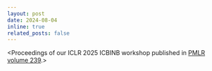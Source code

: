 ```yaml
---
layout: post
date: 2024-08-04
inline: true
related_posts: false
---
```


<Proceedings of our ICLR 2025 ICBINB workshop published in [PMLR volume 239](https://proceedings.mlr.press/v239/).>